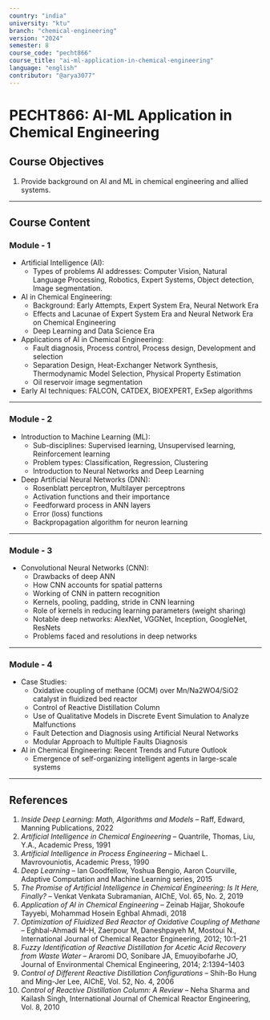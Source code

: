 ```yaml
---
country: "india"
university: "ktu"
branch: "chemical-engineering"
version: "2024"
semester: 8
course_code: "pecht866"
course_title: "ai-ml-application-in-chemical-engineering"
language: "english"
contributor: "@arya3077"
---
```


# PECHT866: AI-ML Application in Chemical Engineering

## Course Objectives
1. Provide background on AI and ML in chemical engineering and allied systems.
---
## Course Content

### Module - 1
* Artificial Intelligence (AI):
  - Types of problems AI addresses: Computer Vision, Natural Language Processing, Robotics, Expert Systems, Object detection, Image segmentation.
* AI in Chemical Engineering:
  - Background: Early Attempts, Expert System Era, Neural Network Era
  - Effects and Lacunae of Expert System Era and Neural Network Era on Chemical Engineering
  - Deep Learning and Data Science Era
* Applications of AI in Chemical Engineering:
  - Fault diagnosis, Process control, Process design, Development and selection
  - Separation Design, Heat-Exchanger Network Synthesis, Thermodynamic Model Selection, Physical Property Estimation
  - Oil reservoir image segmentation
* Early AI techniques: FALCON, CATDEX, BIOEXPERT, ExSep algorithms  
---

### Module - 2
* Introduction to Machine Learning (ML):
  - Sub-disciplines: Supervised learning, Unsupervised learning, Reinforcement learning
  - Problem types: Classification, Regression, Clustering
  - Introduction to Neural Networks and Deep Learning
* Deep Artificial Neural Networks (DNN):
  - Rosenblatt perceptron, Multilayer perceptrons
  - Activation functions and their importance
  - Feedforward process in ANN layers
  - Error (loss) functions
  - Backpropagation algorithm for neuron learning  
---

### Module - 3
* Convolutional Neural Networks (CNN):
  - Drawbacks of deep ANN
  - How CNN accounts for spatial patterns
  - Working of CNN in pattern recognition
  - Kernels, pooling, padding, stride in CNN learning
  - Role of kernels in reducing learning parameters (weight sharing)
  - Notable deep networks: AlexNet, VGGNet, Inception, GoogleNet, ResNets
  - Problems faced and resolutions in deep networks  
---

### Module - 4
* Case Studies:
  - Oxidative coupling of methane (OCM) over Mn/Na2WO4/SiO2 catalyst in fluidized bed reactor
  - Control of Reactive Distillation Column
  - Use of Qualitative Models in Discrete Event Simulation to Analyze Malfunctions
  - Fault Detection and Diagnosis using Artificial Neural Networks
  - Modular Approach to Multiple Faults Diagnosis
* AI in Chemical Engineering: Recent Trends and Future Outlook
  - Emergence of self-organizing intelligent agents in large-scale systems  
---

## References
1. *Inside Deep Learning: Math, Algorithms and Models* – Raff, Edward, Manning Publications, 2022
2. *Artificial Intelligence in Chemical Engineering* – Quantrile, Thomas, Liu, Y.A., Academic Press, 1991
3. *Artificial Intelligence in Process Engineering* – Michael L. Mavrovouniotis, Academic Press, 1990
4. *Deep Learning* – Ian Goodfellow, Yoshua Bengio, Aaron Courville, Adaptive Computation and Machine Learning series, 2015
6. *The Promise of Artificial Intelligence in Chemical Engineering: Is It Here, Finally?* – Venkat Venkata Subramanian, AIChE, Vol. 65, No. 2, 2019
7. *Application of AI in Chemical Engineering* – Zeinab Hajjar, Shokoufe Tayyebi, Mohammad Hosein Eghbal Ahmadi, 2018
8. *Optimization of Fluidized Bed Reactor of Oxidative Coupling of Methane* – Eghbal-Ahmadi M-H, Zaerpour M, Daneshpayeh M, Mostoui N., International Journal of Chemical Reactor Engineering, 2012; 10:1–21
9. *Fuzzy Identification of Reactive Distillation for Acetic Acid Recovery from Waste Water* – Araromi DO, Sonibare JA, Emuoyibofarhe JO, Journal of Environmental Chemical Engineering, 2014; 2:1394–1403
6. *Control of Different Reactive Distillation Configurations* – Shih-Bo Hung and Ming-Jer Lee, AIChE, Vol. 52, No. 4, 2006
7. *Control of Reactive Distillation Column: A Review* – Neha Sharma and Kailash Singh, International Journal of Chemical Reactor Engineering, Vol. 8, 2010
